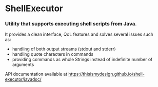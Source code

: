 # ShellExecutor

### Utility that supports executing shell scripts from Java.

It provides a clean interface, QoL features and solves several issues such as:
- handling of both output streams (stdout and stderr)
- handling quote characters in commands
- providing commands as whole Strings instead of indefinite number of arguments

API documentation available at https://thisismydesign.github.io/shell-executor/javadoc/
